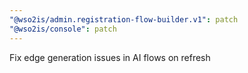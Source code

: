 ```yaml
---
"@wso2is/admin.registration-flow-builder.v1": patch
"@wso2is/console": patch
---
```


Fix edge generation issues in AI flows on refresh
